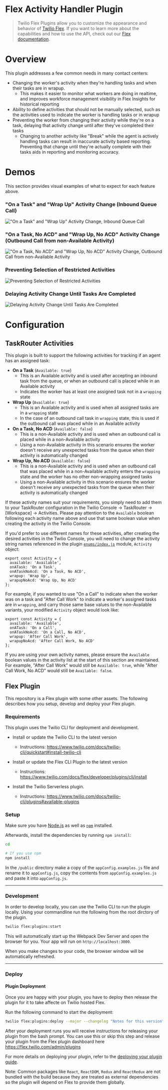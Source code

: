 # Flex Activity Handler Plugin

>Twilio Flex Plugins allow you to customize the appearance and behavior of [Twilio Flex](https://www.twilio.com/flex). If you want to learn more about the capabilities and how to use the API, check out our [Flex documentation](https://www.twilio.com/docs/flex).

# Overview

This plugin addresses a few common needs in many contact centers:

* Changing the worker's activity when they're handling tasks and when their tasks are in wrapup.
  * This makes it easier to monitor what workers are doing in realtime, and improves workforce management visibility in Flex Insights for historical reporting
* Ability to define activities that should not be manually selected, such as the activities used to indicate the worker is handling tasks or in wrapup
* Preventing the worker from changing their activity while they're on a task, delaying that activity change until after they've completed their tasks
  * Changing to another activity like "Break" while the agent is actively handling tasks can result in inaccurate activity based reporting. Preventing that change until they're actually complete with their tasks aids in reporting and monitoring accuracy.

# Demos

This section provides visual examples of what to expect for each feature above.

### "On a Task" and "Wrap Up" Activity Change (Inbound Queue Call)

!["On a Task" and "Wrap Up" Activity Change, Inbound Queue Call](readme_images/plugin-activity-handler-inbound-acd.gif)

### "On a Task, No ACD" and "Wrap Up, No ACD" Activity Change (Outbound Call from non-Available Activity)

!["On a Task, No ACD" and "Wrap Up, No ACD" Activity Change, Outbound Call from non-Available Activity](readme_images/plugin-activity-handler-outbound-no-acd.gif)

### Preventing Selection of Restricted Activities

![Preventing Selection of Restricted Activities](readme_images/plugin-activity-handler-restricted-activities.gif)

### Delaying Activity Change Until Tasks Are Completed

![Delaying Activity Change Until Tasks Are Completed](readme_images/plugin-activity-handler-delayed-activity-change.gif)

# Configuration

## TaskRouter Activities

This plugin is built to support the following activities for tracking if an agent has an assigned task:

* **On a Task** (`Available: true`)
  * This is an Available activity and is used after accepting an inbound task from the queue, or when an outbound call is placed while in an Available activity
  * Indicates the worker has at least one assigned task not in a `wrapping` state
* **Wrap Up** (`Available: true`)
  * This is an Available activity and is used when all assigned tasks are in a `wrapping` state
  * In the case of an outbound call task in `wrapping` state, this is used if the outbound call was placed while in an Available activity
* **On a Task, No ACD** (`Available: false`)
  * This is a non-Available activity and is used when an outbound call is placed while in a non-Available activity
  * Using a non-Available activity in this scenario ensures the worker doesn't receive any unexpected tasks from the queue when their activity is automatically changed
* **Wrap Up, No ACD** (`Available: false`)
  * This is a non-Available activity and is used when an outbound call that was placed while in a non-Available activity enters the `wrapping` state and the worker has no other non-wrapping assigned tasks
  * Using a non-Available activity in this scenario ensures the worker doesn't receive any unexpected tasks from the queue when their activity is automatically changed

If these activity names suit your requirements, you simply need to add them to your TaskRouter configuration in the Twilio Console -> TaskRouter -> [Workspace] -> Activities. Please pay attention to the `Available` boolean following each activity name above and use that same boolean value when creating the activity in the Twilio Console.

If you'd prefer to use different names for these activities, after creating the desired activities in the Twilio Console, you will need to change the activity string names referenced in the plugin [`enums/index.js`](enums/index.js) module, `Activity` object:

```
export const Activity = {
  available: 'Available',
  onATask: 'On a Task',
  onATaskNoAcd: 'On a Task, No ACD',
  wrapup: 'Wrap Up',
  wrapupNoAcd: 'Wrap Up, No ACD'
};
```

For example, if you wanted to use "On a Call" to indicate when the worker was on a task and "After Call Work" to indicate a worker's assigned tasks are in `wrapping`, and carry those same base values to the non-Available variants, your modified `Activity` object would look like:

```
export const Activity = {
  available: 'Available',
  onATask: 'On a Call',
  onATaskNoAcd: 'On a Call, No ACD',
  wrapup: 'After Call Work',
  wrapupNoAcd: 'After Call Work, No ACD'
};
```

If you are using your own activity names, please ensure the `Available` boolean values in the activity list at the start of this section are maintained. For example, "After Call Work" would still be `Available: true`, while "After Call Work, No ACD" would still be `Available: false`.

## Flex Plugin

This repository is a Flex plugin with some other assets. The following describes how you setup, develop and deploy your Flex plugin.

### Requirements

This plugin uses the Twilio CLI for deployment and development.

- Install or update the Twilio CLI to the latest version
  - Instructions: https://www.twilio.com/docs/twilio-cli/quickstart#install-twilio-cli
- Install or update the Flex CLI Plugin to the latest version

  - Instructions: https://www.twilio.com/docs/flex/developer/plugins/cli/install

- Install the Twilio Serverless plugin.
  - Instructions: https://www.twilio.com/docs/twilio-cli/plugins#available-plugins

### Setup

Make sure you have [Node.js](https://nodejs.org) as well as [`npm`](https://npmjs.com) installed.

Afterwards, install the dependencies by running `npm install`:

```bash
cd

# If you use npm
npm install
```

In the `/public` directory make a copy of the `appConfig.examples.js` file and rename it to `appConfig.js`, copy the contents from `appConfig.examples.js` and paste it into `appConfig.js`.

---

### Development

In order to develop locally, you can use the Twilio CLI to run the plugin locally. Using your commandline run the following from the root dirctory of the plugin.

```bash
twilio flex:plugins:start
```

This will automatically start up the Webpack Dev Server and open the browser for you. Your app will run on `http://localhost:3000`.

When you make changes to your code, the browser window will be automatically refreshed.

---

### Deploy

#### Plugin Deployment

Once you are happy with your plugin, you have to deploy then release the plugin for it to take affecte on Twilio hosted Flex.

Run the following command to start the deployment:

```bash
twilio flex:plugins:deploy --major --changelog "Notes for this version" --description "Functionality of the plugin"
```

After your deployment runs you will receive instructions for releasing your plugin from the bash prompt. You can use this or skip this step and release your plugin from the Flex plugin dashboard here https://flex.twilio.com/admin/plugins

For more details on deploying your plugin, refer to the [deploying your plugin guide](https://www.twilio.com/docs/flex/plugins#deploying-your-plugin).

Note: Common packages like `React`, `ReactDOM`, `Redux` and `ReactRedux` are not bundled with the build because they are treated as external dependencies so the plugin will depend on Flex to provide them globally.